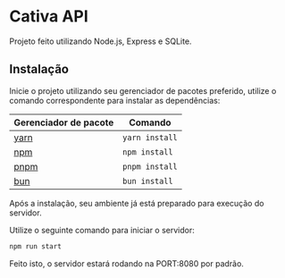
# Cativa API

Projeto feito utilizando Node.js, Express e SQLite.

## Instalação
Inicie o projeto utilizando seu gerenciador de pacotes preferido, utilize o comando correspondente para instalar as dependências: 


| Gerenciador de pacote                                                | Comando        |
|---------------------------------------------------------------|----------------|
| [yarn](https://yarnpkg.com/getting-started)                   | `yarn install` |
| [npm](https://docs.npmjs.com/cli/v7/commands/npm-install)     | `npm install`  |
| [pnpm](https://pnpm.io/installation)                          | `pnpm install` |
| [bun](https://bun.sh/#getting-started)                        | `bun install`  |

Após a instalação, seu ambiente já está preparado para execução do servidor.

Utilize o seguinte comando para iniciar o servidor:

```bash
npm run start
```

Feito isto, o servidor estará rodando na PORT:8080 por padrão.
